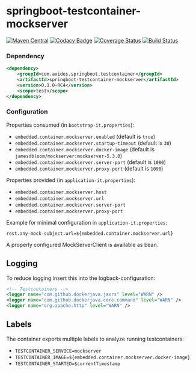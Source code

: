 springboot-testcontainer-mockserver
===================================

[![Maven Central](https://img.shields.io/maven-metadata/v/http/central.maven.org/maven2/com/avides/springboot/testcontainer/springboot-testcontainer-mockserver/maven-metadata.xml.svg)](https://search.maven.org/#search%7Cgav%7C1%7Cg%3A%22com.avides.springboot.testcontainer%22%20AND%20a%3A%22springboot-testcontainer-mockserver%22)
[![Codacy Badge](https://api.codacy.com/project/badge/Grade/3ef2b23118074ae7bbe52a3bd53defad)](https://www.codacy.com/app/avides-builds/springboot-testcontainer-mockserver?utm_source=github.com&amp;utm_medium=referral&amp;utm_content=springboot-testcontainer/springboot-testcontainer-mockserver&amp;utm_campaign=Badge_Grade)
[![Coverage Status](https://coveralls.io/repos/springboot-testcontainer/springboot-testcontainer-mockserver/badge.svg)](https://coveralls.io/r/springboot-testcontainer/springboot-testcontainer-mockserver)
[![Build Status](https://travis-ci.org/springboot-testcontainer/springboot-testcontainer-mockserver.svg?branch=master)](https://travis-ci.org/springboot-testcontainer/springboot-testcontainer-mockserver)

### Dependency
```xml
<dependency>
	<groupId>com.avides.springboot.testcontainer</groupId>
	<artifactId>springboot-testcontainer-mockserver</artifactId>
	<version>0.1.0-RC4</version>
	<scope>test</scope>
</dependency>
```

### Configuration
Properties consumed (in `bootstrap-it.properties`):
- `embedded.container.mockserver.enabled` (default is `true`)
- `embedded.container.mockserver.startup-timeout` (default is `30`)
- `embedded.container.mockserver.docker-image` (default is `jamesdbloom/mockserver:mockserver-5.3.0`)
- `embedded.container.mockserver.server-port` (default is `1080`)
- `embedded.container.mockserver.proxy-port` (default is `1090`)

Properties provided (in `application-it.properties`):
- `embedded.container.mockserver.host`
- `embedded.container.mockserver.url`
- `embedded.container.mockserver.server-port`
- `embedded.container.mockserver.proxy-port`

Example for minimal configuration in `application-it.properties`:
```
rest.any-mock-subject.url=${embedded.container.mockserver.url}
```

A properly configured MockServerClient is available as bean.

## Logging
To reduce logging insert this into the logback-configuration:
```xml
<!-- Testcontainers -->
<logger name="com.github.dockerjava.jaxrs" level="WARN" />
<logger name="com.github.dockerjava.core.command" level="WARN" />
<logger name="org.apache.http" level="WARN" />
```

## Labels
The container exports multiple labels to analyze running testcontainers:
- `TESTCONTAINER_SERVICE=mockserver`
- `TESTCONTAINER_IMAGE=${embedded.container.mockserver.docker-image}`
- `TESTCONTAINER_STARTED=$currentTimestamp`